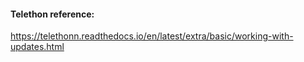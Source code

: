 #### Telethon reference:

https://telethonn.readthedocs.io/en/latest/extra/basic/working-with-updates.html